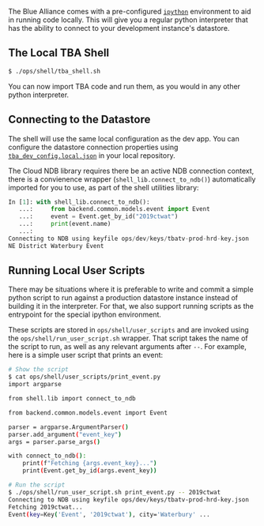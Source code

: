 The Blue Alliance comes with a pre-configured [`ipython`](https://ipython.org/) environment to aid in running code locally. This will give you a regular python interpreter that has the ability to connect to your development instance's datastore.

## The Local TBA Shell

```bash
$ ./ops/shell/tba_shell.sh
```

You can now import TBA code and run them, as you would in any other python interpreter.

## Connecting to the Datastore

The shell will use the same local configuration as the dev app. You can configure the datastore connection properties using [`tba_dev_config.local.json`](https://github.com/the-blue-alliance/the-blue-alliance/wiki/tba_dev_config) in your local repository.

The Cloud NDB library requires there be an active NDB connection context, there is a convienence wrapper (`shell_lib.connect_to_ndb()`) automatically imported for you to use, as part of the shell utilities library:

```python
In [1]: with shell_lib.connect_to_ndb():
   ...:     from backend.common.models.event import Event
   ...:     event = Event.get_by_id("2019ctwat")
   ...:     print(event.name)
   ...: 
Connecting to NDB using keyfile ops/dev/keys/tbatv-prod-hrd-key.json
NE District Waterbury Event
```

## Running Local User Scripts

There may be situations where it is preferable to write and commit a simple python script to run against a production datastore instance instead of building it in the interpreter. For that, we also support running scripts as the entrypoint for the special ipython environment.

These scripts are stored in `ops/shell/user_scripts` and are invoked using the `ops/shell/run_user_script.sh` wrapper. That script takes the name of the script to run, as well as any relevant arguments after `--`. For example, here is a simple user script that prints an event:

```bash
# Show the script
$ cat ops/shell/user_scripts/print_event.py 
import argparse

from shell.lib import connect_to_ndb

from backend.common.models.event import Event

parser = argparse.ArgumentParser()
parser.add_argument("event_key")
args = parser.parse_args()

with connect_to_ndb():
    print(f"Fetching {args.event_key}...")
    print(Event.get_by_id(args.event_key))

# Run the script
$ ./ops/shell/run_user_script.sh print_event.py -- 2019ctwat
Connecting to NDB using keyfile ops/dev/keys/tbatv-prod-hrd-key.json
Fetching 2019ctwat...
Event(key=Key('Event', '2019ctwat'), city='Waterbury' ...
```